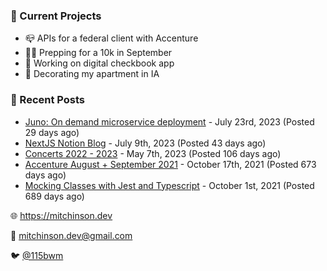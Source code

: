 ### 📌 Current Projects
- 📪 APIs for a federal client with Accenture
- 🏃🏼 Prepping for a 10k in September
- 🤑 Working on digital checkbook app
- 🏡 Decorating my apartment in IA

### 📝 Recent Posts

- [Juno: On demand microservice deployment](https://blog.mitchinson.dev/juno) - July 23rd, 2023 (Posted 29 days ago)
- [NextJS Notion Blog](https://blog.mitchinson.dev/blog-2023) - July 9th, 2023 (Posted 43 days ago)
- [Concerts 2022 - 2023](https://blog.mitchinson.dev/concerts-2023) - May 7th, 2023 (Posted 106 days ago)
- [Accenture August + September 2021](https://blog.mitchinson.dev/pillar/aug-sep-21) - October 17th, 2021 (Posted 673 days ago)
- [Mocking Classes with Jest and Typescript](https://blog.mitchinson.dev/jest-typescript-mocks) - October 1st, 2021 (Posted 689 days ago)

🌐 https://mitchinson.dev

💌 mitchinson.dev@gmail.com

🐦 [@115bwm](https://twitter.com/115bwm)